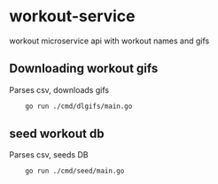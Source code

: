 # workout-service
workout microservice api with workout names and gifs

## Downloading workout gifs
Parses csv, downloads gifs
```bash
    go run ./cmd/dlgifs/main.go
```

## seed workout db
Parses csv, seeds DB
```bash
    go run ./cmd/seed/main.go
```